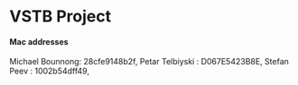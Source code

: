 # VSTB Project

#### Mac addresses
Michael Bounnong: 28cfe9148b2f,
Petar Telbiyski : D067E5423B8E,
Stefan Peev     : 1002b54dff49,
